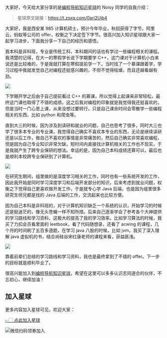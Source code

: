 大家好，今天给大家分享的是[编程导航知识星球](https://mp.weixin.qq.com/s?__biz=MzI1NDczNTAwMA==&mid=2247524980&idx=2&sn=9ddcdb6c52aa096ed4c5ad0ced946a7d&chksm=e9c28583deb50c95f3c2665713a8bbc372c68332b3bfb846cf4b23af3f1cc07164832a291335&token=689599617&lang=zh_CN&scene=21#wechat_redirect)的 Noisy 同学的自我介绍：

> 星球原文链接：https://t.zsxq.com/0ari2Ujb4

大家好，我是西安某 985 计算机硕士，预计今年毕业，秋招获得了字节，阿里云，蚂蚁等公司的 offer，权衡之下决定签下字节。很高兴加入知识星球跟大家一起学习进步，下面我分享一下自己的经历和感悟。

我本科是非科班，专业是传统工科，本科期间的话也有学过一些编程相关的课程。我清楚的记得，在大一的寒假学长说下学期要学 C++，这门课对于计算机小白来说还是比较难的，于是我就打算在寒假提前学一下，当时找了一个慕课跟着学，学习过程中我就发觉自己对编程还挺感兴趣的，不但不觉得枯燥，而且还越看越有劲。

![](https://files.mdnice.com/user/31817/0a01be17-ea55-44d4-9818-6036cff1bb07.png)


下学期开学之后由于自己提前看过 C++ 的慕课，所以觉得上起课来非常轻松，最终这门课也取得了不错的成绩。这之后我对编程的印象就是我觉得我还挺喜欢的，但是当时一门心思上课，从来没想过要转行，只是自己课余时间会零散学一些编程相关的东西，比如 python 和爬虫等。

直到大三的时候，因为涉及到读研和就业的问题，自己也思考了很多，同时大三也学了很多本专业的专业课，我觉得自己确实不喜欢本专业的东西，无论是继续读研还是以后工作，做自己不喜欢的事情是非常痛苦的，然后自己确实非常喜欢编程，但是因为自己专业知识非常欠缺，短时间内直接找计算机相关的工作也不现实，于是我就产生了跨专业保研的想法。幸运的是，因为自己本科成绩还算可以，最后也是顺利本校跨专业保研到了计算机。


![](https://files.mdnice.com/user/31817/bdb61c0f-2e95-49f9-b353-8006071ce1b7.png)

在研究生期间，组里做的是深度学习相关的工作，同时也有一些系统开发的工作，因此我开始是同时学习深度学习和后端开发部分的知识，后来考虑到就业问题，权衡之下觉得自己更喜欢做开发工作，于是就专心学 Java 后端，也是因为组里很多研究生师兄都是找的 Java 后端的工作，交流起来也比较方便。

因为自己本科是非科班的，对于计算机知识缺乏一个系统的认识，开始学习的时候还是挺迷茫的，像无头苍蝇一样不知所措。后来自己逐渐学会了参考各个大神提供的学习路线和学习资料，这极大的提高了我的学习效率。比如学习算法的时候，我买了力扣会员看里面的 leetbook，看了代码随想录，还看了 acwing 的课程，几个月的时间刷了五百多道题，在学习 java 八股的时候，比如 jvm，我买了深入理解 java 虚拟机的书，结合尚硅谷宋红康老师的课程来看，获益匪浅。


![](https://files.mdnice.com/user/31817/446b126e-e6ad-4700-a83a-d432b4bec253.png)


靠着前辈们总结的学习路线和学习资料，我也是最终拿到了不错的 offer。下一步的目标就是顺利毕业了。

很高兴能加入到[编程导航知识星球](https://mp.weixin.qq.com/s?__biz=MzI1NDczNTAwMA==&mid=2247524980&idx=2&sn=9ddcdb6c52aa096ed4c5ad0ced946a7d&chksm=e9c28583deb50c95f3c2665713a8bbc372c68332b3bfb846cf4b23af3f1cc07164832a291335&token=689599617&lang=zh_CN&scene=21#wechat_redirect)，希望在这里可以多多认识志同道合的伙伴，不忘初心，继续加油！

## 加入星球

更多内容加入星球可见，欢迎大家：

[👉🏻 点此加入星球](/加入星球.md)

![微信扫码领券加入](https://yupi.icu/img/%E7%9F%A5%E8%AF%86%E6%98%9F%E7%90%83%E6%89%AB%E7%A0%81.jpeg)
